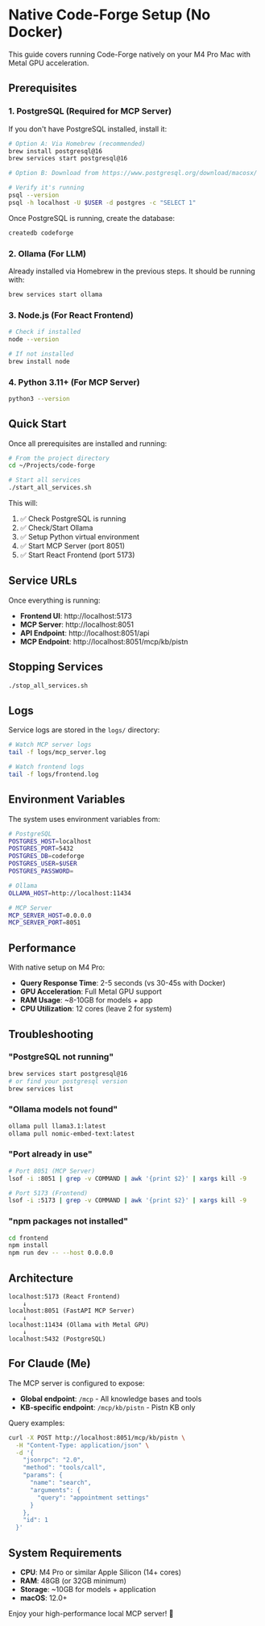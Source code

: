 # Native Code-Forge Setup (No Docker)

This guide covers running Code-Forge natively on your M4 Pro Mac with Metal GPU acceleration.

## Prerequisites

### 1. **PostgreSQL** (Required for MCP Server)

If you don't have PostgreSQL installed, install it:

```bash
# Option A: Via Homebrew (recommended)
brew install postgresql@16
brew services start postgresql@16

# Option B: Download from https://www.postgresql.org/download/macosx/

# Verify it's running
psql --version
psql -h localhost -U $USER -d postgres -c "SELECT 1"
```

Once PostgreSQL is running, create the database:

```bash
createdb codeforge
```

### 2. **Ollama** (For LLM)

Already installed via Homebrew in the previous steps. It should be running with:

```bash
brew services start ollama
```

### 3. **Node.js** (For React Frontend)

```bash
# Check if installed
node --version

# If not installed
brew install node
```

### 4. **Python 3.11+** (For MCP Server)

```bash
python3 --version
```

## Quick Start

Once all prerequisites are installed and running:

```bash
# From the project directory
cd ~/Projects/code-forge

# Start all services
./start_all_services.sh
```

This will:
1. ✅ Check PostgreSQL is running
2. ✅ Check/Start Ollama
3. ✅ Setup Python virtual environment
4. ✅ Start MCP Server (port 8051)
5. ✅ Start React Frontend (port 5173)

## Service URLs

Once everything is running:

- **Frontend UI**: http://localhost:5173
- **MCP Server**: http://localhost:8051
- **API Endpoint**: http://localhost:8051/api
- **MCP Endpoint**: http://localhost:8051/mcp/kb/pistn

## Stopping Services

```bash
./stop_all_services.sh
```

## Logs

Service logs are stored in the `logs/` directory:

```bash
# Watch MCP server logs
tail -f logs/mcp_server.log

# Watch frontend logs
tail -f logs/frontend.log
```

## Environment Variables

The system uses environment variables from:

```bash
# PostgreSQL
POSTGRES_HOST=localhost
POSTGRES_PORT=5432
POSTGRES_DB=codeforge
POSTGRES_USER=$USER
POSTGRES_PASSWORD=

# Ollama
OLLAMA_HOST=http://localhost:11434

# MCP Server
MCP_SERVER_HOST=0.0.0.0
MCP_SERVER_PORT=8051
```

## Performance

With native setup on M4 Pro:

- **Query Response Time**: 2-5 seconds (vs 30-45s with Docker)
- **GPU Acceleration**: Full Metal GPU support
- **RAM Usage**: ~8-10GB for models + app
- **CPU Utilization**: 12 cores (leave 2 for system)

## Troubleshooting

### "PostgreSQL not running"
```bash
brew services start postgresql@16
# or find your postgresql version
brew services list
```

### "Ollama models not found"
```bash
ollama pull llama3.1:latest
ollama pull nomic-embed-text:latest
```

### "Port already in use"
```bash
# Port 8051 (MCP Server)
lsof -i :8051 | grep -v COMMAND | awk '{print $2}' | xargs kill -9

# Port 5173 (Frontend)
lsof -i :5173 | grep -v COMMAND | awk '{print $2}' | xargs kill -9
```

### "npm packages not installed"
```bash
cd frontend
npm install
npm run dev -- --host 0.0.0.0
```

## Architecture

```
localhost:5173 (React Frontend)
    ↓
localhost:8051 (FastAPI MCP Server)
    ↓
localhost:11434 (Ollama with Metal GPU)
    ↓
localhost:5432 (PostgreSQL)
```

## For Claude (Me)

The MCP server is configured to expose:

- **Global endpoint**: `/mcp` - All knowledge bases and tools
- **KB-specific endpoint**: `/mcp/kb/pistn` - Pistn KB only

Query examples:

```bash
curl -X POST http://localhost:8051/mcp/kb/pistn \
  -H "Content-Type: application/json" \
  -d '{
    "jsonrpc": "2.0",
    "method": "tools/call",
    "params": {
      "name": "search",
      "arguments": {
        "query": "appointment settings"
      }
    },
    "id": 1
  }'
```

## System Requirements

- **CPU**: M4 Pro or similar Apple Silicon (14+ cores)
- **RAM**: 48GB (or 32GB minimum)
- **Storage**: ~10GB for models + application
- **macOS**: 12.0+

Enjoy your high-performance local MCP server! 🚀
